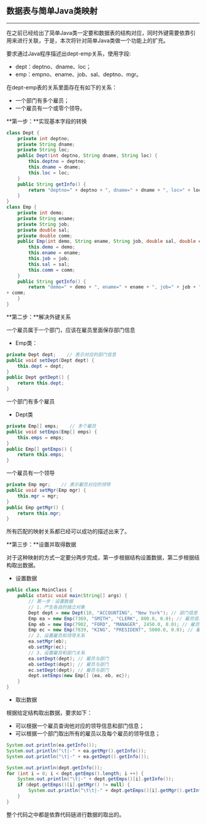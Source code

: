## 数据表与简单Java类映射

---

在之前已经给出了简单Java类一定要和数据表的结构对应，同时外键需要依靠引用来进行关联，于是，本次将针对简单Java类做一个功能上的扩充。

要求通过Java程序描述出dept-emp关系，使用字段:

* dept：deptno、dname、loc；
* emp：empno、ename、job、sal、deptno、mgr。

在dept-emp表的关系里面存在有如下的关系：

* 一个部门有多个雇员；
* 一个雇员有一个或零个领导。

**第一步：**实现基本字段的转换

```java
class Dept {
    private int deptno;
    private String dname;
    private String loc;
    public Dept(int deptno, String dname, String loc) {
        this.deptno = deptno;
        this.dname = dname;
        this.loc = loc;
    }
    public String getInfo() {
        return "deptno=" + deptno + ", dname=" + dname + ", loc=" + loc;
    }
}
class Emp {
    private int demo;
    private String ename;
    private String job;
    private double sal;
    private double comm;
    public Emp(int demo, String ename, String job, double sal, double comm) {
        this.demo = demo;
        this.ename = ename;
        this.job = job;
        this.sal = sal;
        this.comm = comm;
    }
    public String getInfo() {
        return "demo=" + demo + ", ename=" + ename + ", job=" + job + ", sal=" + sal + ", comm=" 
+ comm;
    }
}
```

**第二步：**解决外键关系

一个雇员属于一个部门，应该在雇员里面保存部门信息

* Emp类：

```java
private Dept dept;    // 表示对应的部门信息
public void setDept(Dept dept) {
    this.dept = dept;
}
public Dept getDept() {
    return this.dept;
}
```

一个部门有多个雇员

* Dept类

```java
private Emp[] emps;    // 多个雇员
public void setEmps(Emp[] emps) {
    this.emps = emps;
}
public Emp[] getEmps() {
    return this.emps;
}
```

一个雇员有一个领导

```java
private Emp mgr;    // 表示雇员对应的领导
public void setMgr(Emp mgr) {
    this.mgr = mgr;
}
public Emp getMgr() {
    return this.mgr;
}
```

所有匹配的映射关系都已经可以成功的描述出来了。

**第三步：**设置并取得数据

对于这种映射的方式一定要分两步完成，第一步根据结构设置数据，第二步根据结构取出数据。

* 设置数据

```java
public class MainClass {
    public static void main(String[] args) {
        // 第一步：设置数据
        // 1、产生各自的独立对象
        Dept dept = new Dept(10, "ACCOUNTING", "New York"); // 部门信息
        Emp ea = new Emp(7369, "SMITH", "CLERK", 800.0, 0.0); // 雇员信息
        Emp eb = new Emp(7902, "FORD", "MANAGER", 2450.0, 0.0); // 雇员信息
        Emp ec = new Emp(7839, "KING", "PRESIDENT", 5000.0, 0.0); // 雇员信息
        // 2、设置雇员和领导关系
        ea.setMgr(eb);
        eb.setMgr(ec);
        // 3、设置雇员和部门关系
        ea.setDept(dept); // 雇员与部门
        eb.setDept(dept); // 雇员与部门
        ec.setDept(dept); // 雇员与部门
        dept.setEmps(new Emp[] {ea, eb, ec});
    }
}
```

* 取出数据

根据给定结构取出数据，要求如下：

* 可以根据一个雇员查询他对应的领导信息和部门信息；
* 可以根据一个部门取出所有的雇员以及每个雇员的领导信息；

```java
System.out.println(ea.getInfo());
System.out.println("\t|-" + ea.getMgr().getInfo());
System.out.println("\t|-" + ea.getDept().getInfo());
```

```java
System.out.println(dept.getInfo());
for (int i = 0; i < dept.getEmps().length; i ++) {
	System.out.println("\t|-" + dept.getEmps()[i].getInfo());
	if (dept.getEmps()[i].getMgr() != null) {
		System.out.println("\t\t|-" + dept.getEmps()[i].getMgr().getInfo());
	}
}
```

整个代码之中都是依靠代码链进行数据的取出的。

